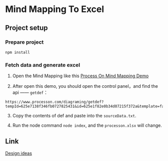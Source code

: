 # Mind Mapping To Excel

## Project setup

### Prepare project
```
npm install
```

### Fetch data and generate excel

1. Open the Mind Mapping like this [Process On Mind Mapping Demo](https://www.processon.com/view/link/625e1f931efad40734bf4d3e)

2. After open this demo, you should open the control panel，and find the api —— `getdef`：

```
https://www.processon.com/diagraming/getdef?tempId=625e7138f346fb0727825431&id=625e1f82e0b34d07215f372a&template=false&_=1650356536556
```

3. Copy the contents of def and paste into the `sourceData.txt`.

4. Run the node command `node index`, and the `processon.xlsx` will change.


## Link

[Design ideas](https://github.com/xuzelin1/tree-to-excel/blob/main/about.md)